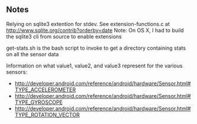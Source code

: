 ## Notes

Relying on sqlite3 extention for stdev. 
See extension-functions.c at http://www.sqlite.org/contrib?orderby=date
Note: On OS X, I had to build the sqlite3 cli from source to enable extensions



get-stats.sh is the bash script to invoke to get a directory containing stats on all the sensor data



Information on what value1, value2, and value3 represent for the various sensors:
- http://developer.android.com/reference/android/hardware/Sensor.html#TYPE_ACCELEROMETER
- http://developer.android.com/reference/android/hardware/Sensor.html#TYPE_GYROSCOPE
- http://developer.android.com/reference/android/hardware/Sensor.html#TYPE_ROTATION_VECTOR



